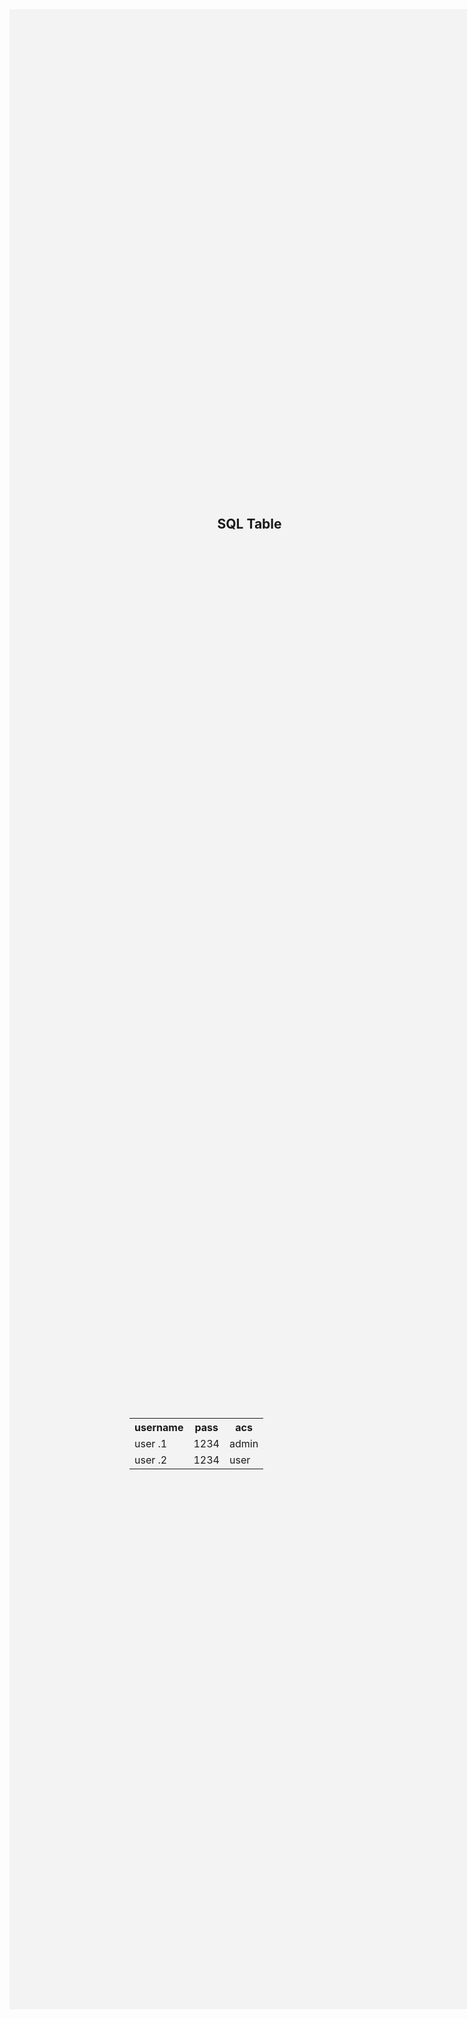 <div style="flex-wrap: wrap;display: flex;align-items: center;justify-content: center;background: rgba(169,169,169,0.12);height: 80vh;width: 80vw">
<div style="width: 100%;display: flex;justify-content: center"><h2 style="">SQL Table</h2></div>

<table style="margin-top: -30%;width: 50%">
  <tr>
    <th>username</th>
    <th>pass</th>
    <th>acs</th>
  </tr>
  <tr>
    <td>user .1</td>
    <td>1234</td>
    <td>admin</td>
  </tr>
  <tr>
    <td>user .2</td>
    <td>1234</td>
    <td>user</td>
  </tr>

</table>


</div>
